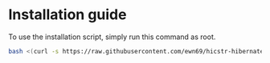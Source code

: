 # Installation guide
To use the installation script, simply run this command as root. 
<br>
```bash
bash <(curl -s https://raw.githubusercontent.com/ewn69/hicstr-hibernate/main/install.sh)
```
